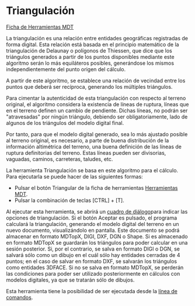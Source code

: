 # Triangulación

[Ficha de Herramientas MDT](/mdtopx/fichas-de-herramientas/ficha-de-herramientas-mdt/)

La triangulación es una relación entre entidades geográficas registradas de forma digital. Esta relación está basada en el principio matemático de la triangulación de Delaunay o polígonos de Thiessen, que dice que los triángulos generados a partir de los puntos disponibles mediante este algoritmo serán lo más equiláteros posibles, generándose los mismos independientemente del punto origen del cálculo.

A partir de este algoritmo, se establece una relación de vecindad entre los puntos que deberá ser recíproca, generando los múltiples triángulos.

Para cimentar la autenticidad de esta triangulación con respecto al terreno original, el algoritmo considera la existencia de líneas de ruptura, líneas que en el terreno definen un cambio de pendiente. Dichas líneas, no podrán ser "atravesadas" por ningún triángulo, debiendo ser obligatoriamente, lado de algunos de los triángulos del modelo digital final.

Por tanto, para que el modelo digital generado, sea lo más ajustado posible al terreno original, es necesario, a parte de buena distribución de la información altimétrica del terreno, una buena definición de las líneas de ruptura definitorias del terreno. Estas líneas pueden ser divisorias, vaguadas, caminos, carreteras, taludes, etc.

La herramienta Triangulación se basa en este algoritmo para el cálculo. Para ejecutarla se puede hacer de las siguientes formas:

* Pulsar el botón Triangular de la ficha de herramientas [Herramientas MDT](/mdtopx/herramientas-mdt/).
* Pulsar la combinación de teclas \[CTRL\] + \[T\].

Al ejecutar esta herramienta, se abrirá un [cuadro de diálogo](../herramientas-mdt/triangulacion.md)para indicar las opciones de triangulación. Si el botón Aceptar es pulsado, el programa calculará la triangulación, generando el modelo digital del terreno en un nuevo documento, visualizándolo en pantalla. Este documento se podrá almacenar en formato MDTopX, DIGI, DXF, DGN o Shape. Si es almacenado en formato MDTopX se guardarán los triángulos para poder calcular en una sesión posterior. Si, por el contrario, se salva en formato DIGI o DGN, se salvará sólo como un dibujo en el cuál sólo hay entidades cerradas de 4 puntos; en el caso de salvar en formato DXF, se salvarán los triángulos como entidades 3DFACE. Si no se salva en formato MDTopX, se perderán las condiciones para poder ser utilizado posteriormente en cálculos con modelos digitales, ya que se tratarán sólo de dibujos.

Esta herramienta tiene la posibilidad de ser ejecutada desde la [línea de comandos](../desde-linea-de-comando/linea-de-comando-triangulacion.md).

